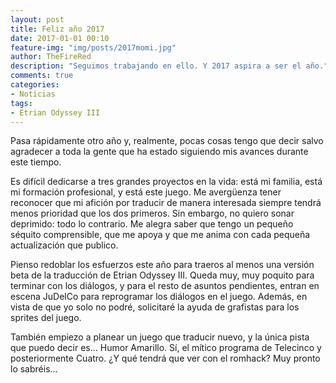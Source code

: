 ```yaml
---
layout: post
title: Feliz año 2017
date: 2017-01-01 00:10
feature-img: "img/posts/2017momi.jpg"
author: TheFireRed
description: "Seguimos trabajando en ello. Y 2017 aspira a ser el año."
comments: true
categories:
- Noticias
tags:
- Etrian Odyssey III
---
```


Pasa rápidamente otro año y, realmente, pocas cosas tengo que decir salvo agradecer a toda la gente que ha estado siguiendo mis avances durante este tiempo. 

Es difícil dedicarse a tres grandes proyectos en la vida: está mi familia, está mi formación profesional, y está este juego. Me avergüenza tener reconocer que mi afición por traducir de manera interesada siempre tendrá menos prioridad que los dos primeros. Sin embargo, no quiero sonar deprimido: todo lo contrario. Me alegra saber que tengo un pequeño séquito comprensible, que me apoya y que me anima con cada pequeña actualización que publico.

Pienso redoblar los esfuerzos este año para traeros al menos una versión beta de la traducción de Etrian Odyssey III. Queda muy, muy poquito para terminar con los diálogos, y para el resto de asuntos pendientes, entran en escena JuDelCo para reprogramar los diálogos en el juego. Además, en vista de que yo solo no podré, solicitaré la ayuda de grafistas para los sprites del juego.

También empiezo a planear un juego que traducir nuevo, y la única pista que puedo decir es... Humor Amarillo. Sí, el mítico programa de Telecinco y posteriormente Cuatro. ¿Y qué tendrá que ver con el romhack? Muy pronto lo sabréis...
